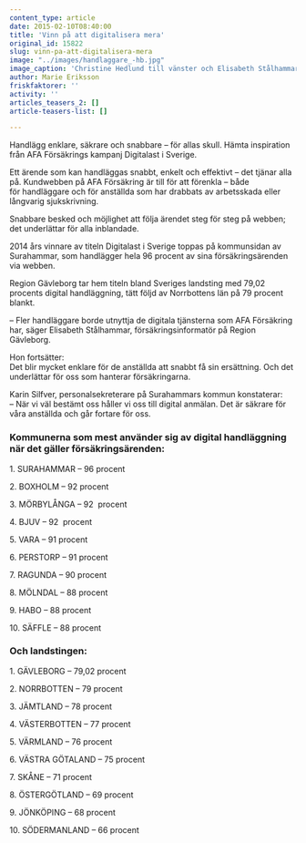 ```yaml
---
content_type: article
date: 2015-02-10T08:40:00
title: 'Vinn på att digitalisera mera'
original_id: 15822
slug: vinn-pa-att-digitalisera-mera
image: "../images/handlaggare_-hb.jpg"
image_caption: 'Christine Hedlund till vänster och Elisabeth Stålhammar till höger. Båda jobbar i Region Gävleborg och har slutat med pappersblanketter när de arbetar med anställdas försäkringsärenden.'
author: Marie Eriksson
friskfaktorer: ''
activity: ''
articles_teasers_2: []
article-teasers-list: []

---
```


Handlägg enklare, säkrare och snabbare – för allas skull. Hämta inspiration från AFA Försäkrings kampanj Digitalast i Sverige.

Ett ärende som kan handläggas snabbt, enkelt och effektivt – det tjänar alla på. Kundwebben på AFA Försäkring är till för att förenkla – både för handläggare och för anställda som har drabbats av arbetsskada eller långvarig sjukskrivning.

Snabbare besked och möjlighet att följa ärendet steg för steg på webben; det underlättar för alla inblandade.

2014 års vinnare av titeln Digitalast i Sverige toppas på kommunsidan av Surahammar, som handlägger hela 96 procent av sina försäkringsärenden via webben.

Region Gävleborg tar hem titeln bland Sveriges landsting med 79,02 procents digital handläggning, tätt följd av Norrbottens län på 79 procent blankt.

– Fler handläggare borde utnyttja de digitala tjänsterna som AFA Försäkring har, säger Elisabeth Stålhammar, försäkringsinformatör på Region Gävleborg.

Hon fortsätter:  
Det blir mycket enklare för de anställda att snabbt få sin ersättning. Och det underlättar för oss som hanterar försäkringarna.

Karin Silfver, personalsekreterare på Surahammars kommun konstaterar:  
– När vi väl bestämt oss håller vi oss till digital anmälan. Det är säkrare för våra anställda och går fortare för oss.

### Kommunerna som mest använder sig av digital handläggning när det gäller försäkringsärenden:

1\. SURAHAMMAR – 96 procent

2\. BOXHOLM – 92 procent

3\. MÖRBYLÅNGA – 92  procent

4\. BJUV – 92  procent

5\. VARA – 91 procent

6\. PERSTORP – 91 procent

7\. RAGUNDA – 90 procent

8\. MÖLNDAL – 88 procent

9\. HABO – 88 procent

10\. SÄFFLE – 88 procent

### Och landstingen:

1\. GÄVLEBORG – 79,02 procent

2\. NORRBOTTEN – 79 procent

3\. JÄMTLAND – 78 procent

4\. VÄSTERBOTTEN – 77 procent

5\. VÄRMLAND – 76 procent

6\. VÄSTRA GÖTALAND – 75 procent

7\. SKÅNE – 71 procent

8\. ÖSTERGÖTLAND – 69 procent

9\. JÖNKÖPING – 68 procent

10\. SÖDERMANLAND – 66 procent

